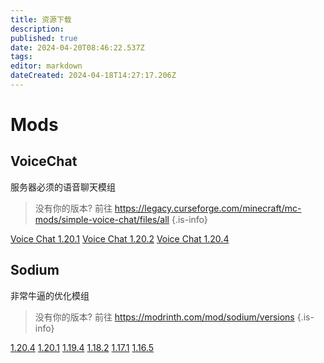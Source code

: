 ```yaml
---
title: 资源下载
description: 
published: true
date: 2024-04-20T08:46:22.537Z
tags: 
editor: markdown
dateCreated: 2024-04-18T14:27:17.206Z
---
```


# Mods
## VoiceChat
服务器必须的语音聊天模组

> 没有你的版本? 前往 https://legacy.curseforge.com/minecraft/mc-mods/simple-voice-chat/files/all
{.is-info}

[Voice Chat 1.20.1](https://file.shbsme.top/#/?code=LDM19)
[Voice Chat 1.20.2](https://file.shbsme.top/#/?code=UMWKG)
[Voice Chat 1.20.4](https://file.shbsme.top/#/?code=H1GSH)

## Sodium
非常牛逼的优化模组
> 没有你的版本? 前往 https://modrinth.com/mod/sodium/versions
{.is-info}

[1.20.4](/sodium-fabric-0.5.8+mc1.20.4.jar)
[1.20.1](/sodium-fabric-0.5.8+mc1.20.1.jar)
[1.19.4](/sodium-fabric-mc1.19.4-0.4.10+build.24.jar)
[1.18.2](/sodium-fabric-mc1.18.2-0.4.1+build.15.jar)
[1.17.1](/sodium-fabric-mc1.17.1-0.3.4+build.13.jar)
[1.16.5](/sodium-fabric-mc1.16.5-0.2.0+build.4_(1).jar)